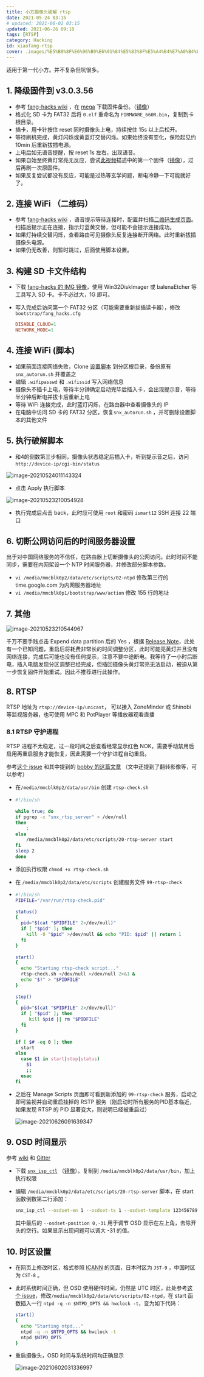 ```yaml
---
title: 小方摄像头破解 rtsp
date: 2021-05-24 03:15
# updated: 2021-06-02 03:15
updated: 2021-06-26 09:18
tags: [RTSP]
category: Hacking
id: xiaofang-rtsp
cover: .images/%E5%B0%8F%E6%96%B9%E6%91%84%E5%83%8F%E5%A4%B4%E7%A0%B4%E8%A7%A3%20rtsp/image-20210524011143324.png
---
```


适用于第一代小方。并不复杂但坑很多。

## 1. 降级固件到 v3.0.3.56

-   参考 [fang-hacks wiki](https://github.com/samtap/fang-hacks/wiki/HowTo:-Flash-original-Xiaomi-firmware-from-sdcard-(factory-reset)) ，在 [mega](https://mega.nz/#!GBghwbpY!btf0jxHPFTPtifqNJNMHXEiRd3H5DkUtOJYOq8QpgfQ) 下载固件备份。（[镜像](https://drive.google.com/file/d/16aIyjI0jErisPT5XEQcB8m2o5WTMEUNy/view?usp=sharing)）
-   格式化 SD 卡为 FAT32 后将 `0.elf` 重命名为 `FIRMWARE_660R.bin`，复制到卡根目录。
-   插卡，用卡针按住 reset 同时摄像头上电，持续按住 15s 以上后松开。
-   等待刷机完成，黄灯闪烁或黄蓝灯交替闪烁。如果始终没有变化，保险起见约 10min 后重新拔插电源。
-   上电后如无语音提醒，按 reset 1s 左右，出现语音。
-   如果自始至终黄灯常亮无反应，尝试[此视频](https://www.youtube.com/watch?v=mpzPWYONWZA)描述中的第一个固件（[镜像](https://drive.google.com/file/d/1Edcn3XB8gDQHwLoGIVLkaxpp2uGbDGjb/view?usp=sharing)），过后再刷一次原固件。
-   如果反复尝试都没有反应，可能是过热等玄学问题，断电冷静一下可能就好了。

## 2. 连接 WiFi （二维码）

-   参考 [fang-hacks wiki](https://github.com/samtap/fang-hacks/wiki/Connecting-to-WiFi-without-using-Mi-Home) ，语音提示等待连接时，配置并扫描[二维码生成页面](https://codepen.io/ril3y/full/gXyzmO/)。扫描后提示正在连接，指示灯蓝黄交替，但可能不会提示连接成功。
-   如果灯持续交替闪烁，查看路由可见摄像头反复连接断开网络。此时重新拔插摄像头电源。
-   如果仍无改善，则暂时跳过，后面使用脚本设置。

## 3. 构建 SD 卡文件结构

-   下载 [fang-hacks 的 IMG 镜像](https://github.com/samtap/fang-hacks/releases)，使用 Win32DiskImager 或 balenaEtcher 等工具写入 SD 卡。卡不必过大，1G 即可。

-   写入完成后访问第一个 FAT32 分区（可能需要重新拔插读卡器），修改`bootstrap/fang_hacks.cfg` 

    ``` ini
    DISABLE_CLOUD=1
    NETWORK_MODE=1
    ```

    

## 4. 连接 WiFi (脚本)

-   如果前面连接网络失败，Clone [设置脚本](https://github.com/davidjb/fang-wlan-setup) 到分区根目录，备份原有 `snx_autorun.sh` 并覆盖之
-   编辑 `.wifipasswd`  和 `.wifissid` 写入网络信息
-   摄像头不插卡上电，等待半分钟确定启动完毕后插入卡，会出现提示音，等待半分钟后断电并拔卡后重新上电
-   等待 WiFi 连接完成，此时蓝灯闪烁，在路由器中查看摄像头的 IP
-   在电脑中访问 SD 卡的 FAT32 分区，恢复`snx_autorun.sh` ，并可删除设置脚本的其他文件

## 5. 执行破解脚本

-   和4的倒数第三步相同，摄像头状态稳定后插入卡，听到提示音之后，访问 `http://device-ip/cgi-bin/status`

![image-20210524011143324](.images/%E5%B0%8F%E6%96%B9%E6%91%84%E5%83%8F%E5%A4%B4%E7%A0%B4%E8%A7%A3%20rtsp/image-20210524011143324.png)

-   点击 Apply 执行脚本

![image-20210523210054928](.images/%E5%B0%8F%E6%96%B9%E6%91%84%E5%83%8F%E5%A4%B4%E7%A0%B4%E8%A7%A3%20rtsp/image-20210523210054928.png)

-   执行完成后点击 back，此时应可使用 `root` 和密码 `ismart12` SSH 连接 22 端口

## 6. 切断公网访问后的时间服务器设置

出于对中国网络服务的不信任，在路由器上切断摄像头的公网访问。此时时间不能同步，需要在内网架设一个 NTP 时间服务器，并修改部分脚本参数。

-   `vi /media/mmcblk0p2/data/etc/scripts/02-ntpd` 修改第三行的 time.google.com 为内网服务器地址
-   `vi /media/mmcblk0p1/bootstrap/www/action` 修改 155 行的地址

## 7. 其他

![image-20210523210544967](.images/%E5%B0%8F%E6%96%B9%E6%91%84%E5%83%8F%E5%A4%B4%E7%A0%B4%E8%A7%A3%20rtsp/image-20210523210544967.png)

千万不要手贱点击 Expend data partition 后的 Yes ，根据 [Release Note](https://github.com/samtap/fang-hacks/releases)，此处有一个已知问题，重启后将耗费非常长的时间调整分区，此时可能亮黄灯并且没有网络连接，完成后可能也没有任何提示，注意不要中途断电。我等待了一小时后断电，插入电脑发现分区调整已经完成，但插回摄像头黄灯常亮无法启动，被迫从第一步恢复固件开始重试。因此不推荐进行此操作。

## 8. RTSP

RTSP 地址为 `rtsp://device-ip/unicast`， 可以接入 ZoneMinder 或 Shinobi 等监视服务器，也可使用 MPC 和 PotPlayer 等播放器观看直播

### 8.1 RTSP 守护进程

RTSP 进程不太稳定，过一段时间之后查看经常显示红色 NOK，需要手动禁用后启用再重启服务才能恢复，因此需要一个守护进程自动重启。

参考[这个 issue](https://github.com/samtap/fang-hacks/issues/217) 和其中提到的 [bobby 的这篇文章](http://bobbyromeo.com/home-automation/xiaomi-smart-1080p-wifi-ip-camera-rtsp-streaming-hack/#rtsp_check) （文中还提到了翻转影像等，可以参考）
-   在`/media/mmcblk0p2/data/usr/bin` 创建 `rtsp-check.sh`

-   ``` bash
    #!/bin/sh
     
    while true; do
    if pgrep -x "snx_rtsp_server" > /dev/null
    then
        :
    else
        /media/mmcblk0p2/data/etc/scripts/20-rtsp-server start
    fi
    sleep 2
    done
    ```

-   添加执行权限 `chmod +x rtsp-check.sh`

-   在 `/media/mmcblk0p2/data/etc/scripts` 创建服务文件 `99-rtsp-check`

-   ``` bash
    #!/bin/sh
    PIDFILE="/var/run/rtsp-check.pid"
     
    status()
    {
      pid="$(cat "$PIDFILE" 2>/dev/null)"
      if [ "$pid" ]; then
        kill -0 "$pid" >/dev/null && echo "PID: $pid" || return 1
      fi
    }
     
    start()
    {
      echo "Starting rtsp-check script..."
      rtsp-check.sh </dev/null >/dev/null 2>&1 &
      echo "$!" > "$PIDFILE"
    }
     
    stop()
    {
      pid="$(cat "$PIDFILE" 2>/dev/null)"
      if [ "$pid" ]; then
         kill $pid || rm "$PIDFILE"
      fi
    }
     
    if [ $# -eq 0 ]; then
      start
    else
      case $1 in start|stop|status)
        $1
        ;;
      esac
    fi
    ```

-   之后在 Manage Scripts 页面即可看到新添加的 `99-rtsp-check` 服务，启动之即可监视并自动重启挂掉的 RSTP 服务（刚启动时所有服务的PID基本临近，如果发现 RTSP 的 PID 显著变大，则说明已经被重启过）

    ![image-20210626091639347](.images/%E5%B0%8F%E6%96%B9%E6%91%84%E5%83%8F%E5%A4%B4%E7%A0%B4%E8%A7%A3%20rtsp/image-20210626091639347.png)

## 9. OSD 时间显示

参考 [wiki](https://github.com/samtap/fang-hacks/wiki/Controlling-the-text-overlay) 和 [Gitter](https://gitter.im/fang-hacks/Lobby?at=59d26cd9177fb9fe7e2d010c) 

-   下载 [`snx_isp_ctl`](https://mega.nz/#!r1AGVCpZ!sJvjRdjCvu8nNWloYGaUyn_0uDM1eYG7yB6TaRfeLVI) （[镜像](https://drive.google.com/file/d/1Jj5mZDFfsEMe29CED6ch74DFxgtpiJRJ/view?usp=sharing)），复制到 `/media/mmcblk0p2/data/usr/bin`，加上执行权限

-   编辑 `/media/mmcblk0p2/data/etc/scripts/20-rtsp-server` 脚本，在 start 函数倒数第二行添加：

    ``` bash
    snx_isp_ctl --osdset-en 1 --osdset-ts 1 --osdset-template 1234567890./-:Date --osdset-gain 2 --osdset-bgtransp 0x1 --osdset-bgcolor 0x000000 --osdset-position 0,-31
    ```

    其中最后的 `--osdset-position 0,-31` 用于调节 OSD 显示在左上角，去除开头的空行。如果显示出现问题可以调大 -31 的值。

## 10. 时区设置

-   在网页上修改时区，格式参照 [ICANN](https://mm.icann.org/pipermail/tz/2016-April/023570.html) 的页面，日本时区为 `JST-9` ，中国时区为 `CST-8` 。

-   此时系统时间正确，但 OSD 使用硬件时间，仍然是 UTC 时区，此处参考[这个 issue](https://github.com/samtap/fang-hacks/issues/78)，修改`/media/mmcblk0p2/data/etc/scripts/02-ntpd`，在 start 函数插入一行 `ntpd -q -n $NTPD_OPTS && hwclock -t`，变为如下代码：

    ``` sh
    start() 
    {
      echo "Starting ntpd..."
      ntpd -q -n $NTPD_OPTS && hwclock -t
      ntpd $NTPD_OPTS
    }
    ```

-   重启摄像头，OSD 时间与系统时间均正确显示

    ![image-20210602031336997](.images/%E5%B0%8F%E6%96%B9%E6%91%84%E5%83%8F%E5%A4%B4%E7%A0%B4%E8%A7%A3%20rtsp/image-20210602031336997.png)
